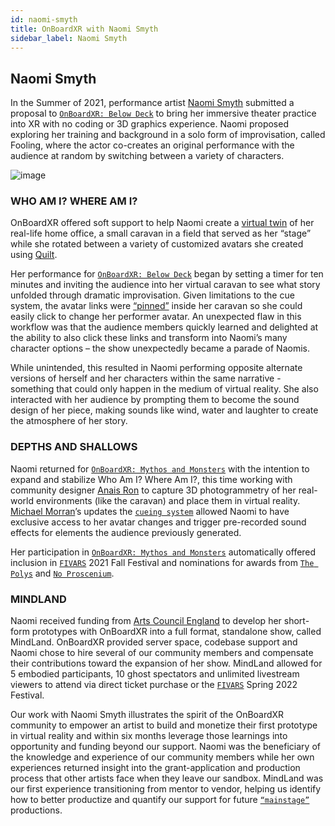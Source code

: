 ```yaml
---
id: naomi-smyth
title: OnBoardXR with Naomi Smyth
sidebar_label: Naomi Smyth
---
```


## Naomi Smyth

In the Summer of 2021, performance artist [Naomi Smyth](https://everythingimmersive.com/organizer/naomi-smyth) submitted a proposal to [`OnBoardXR: Below Deck`](/obxr2-below-deck) to bring her immersive theater practice into XR with no coding or 3D graphics experience. Naomi proposed exploring her training and background in a solo form of improvisation, called Fooling, where the actor co-creates an original performance with the audience at random by switching between a variety of characters.

![image](https://media-exp2.licdn.com/dms/image/C4D03AQH0HjD3cyr2qA/profile-displayphoto-shrink_800_800/0/1516962434473?e=1660780800&v=beta&t=kFyq6VjV2FhYMbZSf3rJkqpaoyezMpocmxkCJIe31Mk)

### WHO AM I? WHERE AM I?
OnBoardXR offered soft support to help Naomi create a [virtual twin](https://en.wikipedia.org/wiki/Digital_twin) of her real-life home office, a small caravan in a field that served as her “stage” while she rotated between a variety of customized avatars she created using [Quilt](https://hubs.mozilla.com/docs/intro-avatars.html). 

Her performance for [`OnBoardXR: Below Deck`](/obxr2-below-deck) began by setting a timer for ten minutes and inviting the audience into her virtual caravan to see what story unfolded through dramatic improvisation. Given limitations to the cue system, the avatar links were [“pinned”](https://hubs.mozilla.com/docs/hubs-features.html) inside her caravan so she could easily click to change her performer avatar. An unexpected flaw in this workflow was that the audience members quickly learned and delighted at the ability to also click these links and transform into Naomi’s many character options – the show unexpectedly became a parade of Naomis. 

While unintended, this resulted in Naomi performing opposite alternate versions of herself and her characters within the same narrative - something that could only happen in the medium of virtual reality. She also interacted with her audience by prompting them to become the sound design of her piece, making sounds like wind, water and laughter to create the atmosphere of her story.

### DEPTHS AND SHALLOWS
Naomi returned for [`OnBoardXR: Mythos and Monsters`](/obxr-mythos-monsters) with the intention to expand and stabilize Who Am I? Where Am I?, this time working with community designer [Anais Ron]() to capture 3D photogrammetry of her real-world environments (like the caravan) and place them in virtual reality. [Michael Morran]()’s updates the [`cueing system`]() allowed Naomi to have exclusive access to her avatar changes and trigger pre-recorded sound effects for elements the audience previously generated. 

Her participation in [`OnBoardXR: Mythos and Monsters`]() automatically offered inclusion in [`FIVARS`]() 2021 Fall Festival and nominations for awards from [`The Polys`]() and [`No Proscenium`]().

### MINDLAND

Naomi received funding from [Arts Council England]() to develop her short-form prototypes with OnBoardXR into a full format, standalone show, called MindLand. OnBoardXR provided server space, codebase support and Naomi chose to hire several of our community members and compensate their contributions toward the expansion of her show. MindLand allowed for 5 embodied participants, 10 ghost spectators and unlimited livestream viewers to attend via direct ticket purchase or the [`FIVARS`]() Spring 2022 Festival.

Our work with Naomi Smyth illustrates the spirit of the OnBoardXR community to empower an artist to build and monetize their first prototype in virtual reality and within six months leverage those learnings into opportunity and funding beyond our support. Naomi was the beneficiary of the knowledge and experience of our community members while her own experiences returned insight into the grant-application and production process that other artists face when they leave our sandbox. MindLand was our first experience transitioning from mentor to vendor, helping us identify how to better productize and quantify our support for future [`“mainstage”`]() productions. 
